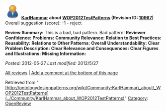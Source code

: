 [![](../images/thumb/a/a6/ODPUser.png/48px-ODPUser.png)](../Image/ODPUser.png "ODPUser.png")
__[KarlHammar](../User/KarlHammar "User:KarlHammar") about [WOP2012TestPatterns](http://ontologydesignpatterns.org/wiki/index.php?title=Submissions:WOP2012TestPatterns&action=edit&redlink=1 "Submissions:WOP2012TestPatterns (not yet written)") (Revision ID: [10967](../Submissions/WOP2012TestPatterns@oldid=10967 "http://ontologydesignpatterns.org/wiki/Submissions:WOP2012TestPatterns?oldid=10967"))__
Overall suggestion (score): -1 - reject




 __Review Summary:__ This is a bad, bad pattern. Bad pattern!
__Reviewer Confidence:__ 
__Problems:__ 
__Community Relevance:__ 
__Relation to Best Practices:__ 
__Reusability:__ 
__Relations to Other Patterns:__ 
__Overall Understandability:__ 
__Clear Problem Description:__ 
__Clear Relevance and Consequences:__ 
__Clear Figures and Illustrations:__ 
__Missing Information:__ 

_Posted:_ 2012-05-27 _Last modified:_ 2012/5/27



[All reviews](../Reviews/Main "Reviews:Main") | [Add a comment at the bottom of this page](index.php@title=Odp%253AAdd_comment&target=../Community/KarlHammar_about_WOP2012TestPatterns#New_comment "http://ontologydesignpatterns.org/wiki/index.php?title=Odp:Add_comment&target=Community:KarlHammar_about_WOP2012TestPatterns#New_comment")


Retrieved from "[http://ontologydesignpatterns.org/wiki/Community:KarlHammar\_about\_WOP2012TestPatterns](../Community/KarlHammar_about_WOP2012TestPatterns)"
 [Category](http://ontologydesignpatterns.org/wiki/Special:Categories "Special:Categories"): [OpenReview](../Category/OpenReview "Category:OpenReview")